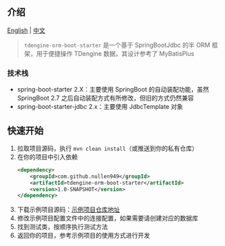 ## 介绍

[English](README.md) | [中文](README_CN.md)

> `tdengine-orm-boot-starter` 是一个基于 SpringBootJdbc 的半 ORM 框架，用于便捷操作 TDengine 数据，其设计参考了 MyBatisPlus

### 技术栈

- spring-boot-starter 2.X：主要使用 SpringBoot 的自动装配功能，虽然 SpringBoot 2.7 之后自动装配方式有所修改，但旧的方式仍然兼容
- spring-boot-starter-jdbc 2.x：主要使用 JdbcTemplate 对象

## 快速开始

1. 拉取项目源码，执行 `mvn clean install`（或推送到你的私有仓库）
2. 在你的项目中引入依赖
    ```xml
    <dependency>
        <groupId>com.github.nullen949</groupId>
        <artifactId>tdengine-orm-boot-starter</artifactId>
        <version>1.0-SNAPSHOT</version>
    </dependency>
    ```
3. 下载示例项目源码：[示例项目仓库地址](https://github.com/nullen949/tdengine-orm-demo)
4. 修改示例项目配置文件中的连接配置，如果需要请创建对应的数据库
5. 找到测试类，按顺序执行测试方法
6. 返回你的项目，参考示例项目的使用方式进行开发